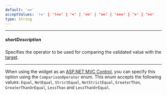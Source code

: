 ```yaml
---
default: '=='
acceptValues: '!=' | '!==' | '<' | '<=' | '==' | '===' | '>' | '>='
type: String
---
```

---
##### shortDescription
Specifies the operator to be used for comparing the validated value with the [target](/api-reference/10%20UI%20Widgets/dxValidator/8%20Validation%20Rules/CompareRule/comparisonTarget.md '/Documentation/ApiReference/UI_Widgets/dxValidator/Validation_Rules/CompareRule/#comparisonTarget').

---
When using the widget as an [ASP.NET MVC Control](/concepts/35%20ASP.NET%20MVC%20Controls/20%20Fundamentals '/Documentation/Guide/ASP.NET_MVC_Controls/Fundamentals/'), you can specify this option using the `ComparisonOperator` enum. This enum accepts the following values: `Equal`, `NotEqual`, `StrictEqual`, `NotStrictEqual`, `GreaterThan`, `GreaterThanOrEqual`, `LessThan` and `LessThanOrEqual`.